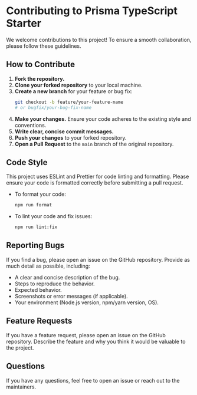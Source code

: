 # Contributing to Prisma TypeScript Starter

We welcome contributions to this project! To ensure a smooth collaboration, please follow these guidelines.

## How to Contribute

1.  **Fork the repository.**
2.  **Clone your forked repository** to your local machine.
3.  **Create a new branch** for your feature or bug fix:
    ```bash
    git checkout -b feature/your-feature-name
    # or bugfix/your-bug-fix-name
    ```
4.  **Make your changes.** Ensure your code adheres to the existing style and conventions.
5.  **Write clear, concise commit messages.**
6.  **Push your changes** to your forked repository.
7.  **Open a Pull Request** to the `main` branch of the original repository.

## Code Style

This project uses ESLint and Prettier for code linting and formatting. Please ensure your code is formatted correctly before submitting a pull request.

- To format your code:
  ```bash
  npm run format
  ```
- To lint your code and fix issues:
  ```bash
  npm run lint:fix
  ```

## Reporting Bugs

If you find a bug, please open an issue on the GitHub repository. Provide as much detail as possible, including:

- A clear and concise description of the bug.
- Steps to reproduce the behavior.
- Expected behavior.
- Screenshots or error messages (if applicable).
- Your environment (Node.js version, npm/yarn version, OS).

## Feature Requests

If you have a feature request, please open an issue on the GitHub repository. Describe the feature and why you think it would be valuable to the project.

## Questions

If you have any questions, feel free to open an issue or reach out to the maintainers.
